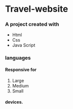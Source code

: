# Travel-website
### A project created with
+ Html
+ Css
+ Java Script
### languages
#### Responsive for
1. Large
2. Medium
3. Small
#### devices.
